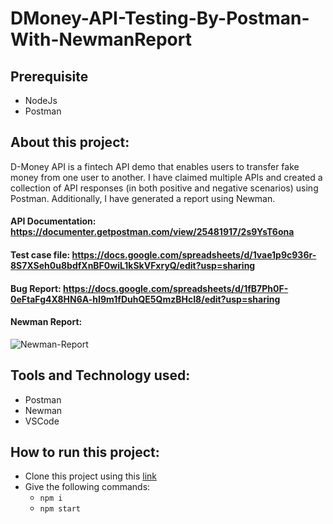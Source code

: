 # DMoney-API-Testing-By-Postman-With-NewmanReport

## Prerequisite
- NodeJs
- Postman

## About this project:
D-Money API is a fintech API demo that enables users to transfer fake money from one user to another. I have claimed multiple APIs and created a collection of API responses (in both positive and negative scenarios) using Postman. Additionally, I have generated a report using Newman.

#### API Documentation: https://documenter.getpostman.com/view/25481917/2s9YsT6ona
#### Test case file: https://docs.google.com/spreadsheets/d/1vae1p9c936r-8S7XSeh0u8bdfXnBF0wiL1kSkVFxryQ/edit?usp=sharing
#### Bug Report: https://docs.google.com/spreadsheets/d/1fB7Ph0F-0eFtaFg4X8HN6A-hI9m1fDuhQE5QmzBHcI8/edit?usp=sharing

#### Newman Report:
![Newman-Report](https://github.com/SanjidaSharmin8986/DMoney-API-Testing-With-Newman/assets/156296801/92987d8d-f8f3-40ba-a9b1-8d4d279e3b39)

## Tools and Technology used:
- Postman
- Newman
- VSCode

## How to run this project:
- Clone this project using this [link](https://github.com/SanjidaSharmin8986/DMoney-API-Testing-With-Newman)
 - Give the following commands:
    - ``` npm i ```
    -  ``` npm start ```

   
